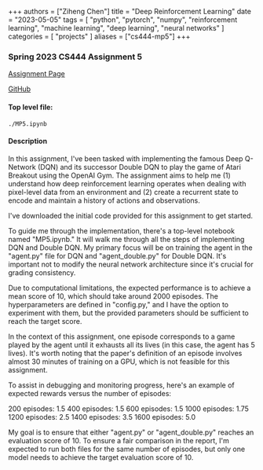 +++
authors = ["Ziheng Chen"]
title = "Deep Reinforcement Learning"
date = "2023-05-05"
tags = [
    "python", "pytorch", "numpy", "reinforcement learning", "machine learning", "deep learning", "neural networks"
]
categories = [
    "projects"
]
aliases = ["cs444-mp5"]
+++

### Spring 2023 CS444 Assignment 5

[Assignment Page](https://slazebni.cs.illinois.edu/spring23/assignment5.html)

[GitHub](https://github.com/JackZihengChen/CS444-Deep-Learning/tree/main/assignment5%20-%20Deep%20Reinforcement%20Learning)

#### Top level file:
`./MP5.ipynb`

#### Description
In this assignment, I've been tasked with implementing the famous Deep Q-Network (DQN) and its successor Double DQN to play the game of Atari Breakout using the OpenAI Gym. The assignment aims to help me (1) understand how deep reinforcement learning operates when dealing with pixel-level data from an environment and (2) create a recurrent state to encode and maintain a history of actions and observations.

I've downloaded the initial code provided for this assignment to get started.

To guide me through the implementation, there's a top-level notebook named "MP5.ipynb." It will walk me through all the steps of implementing DQN and Double DQN. My primary focus will be on training the agent in the "agent.py" file for DQN and "agent_double.py" for Double DQN. It's important not to modify the neural network architecture since it's crucial for grading consistency.

Due to computational limitations, the expected performance is to achieve a mean score of 10, which should take around 2000 episodes. The hyperparameters are defined in "config.py," and I have the option to experiment with them, but the provided parameters should be sufficient to reach the target score.

In the context of this assignment, one episode corresponds to a game played by the agent until it exhausts all its lives (in this case, the agent has 5 lives). It's worth noting that the paper's definition of an episode involves almost 30 minutes of training on a GPU, which is not feasible for this assignment.

To assist in debugging and monitoring progress, here's an example of expected rewards versus the number of episodes:

200 episodes: 1.5
400 episodes: 1.5
600 episodes: 1.5
1000 episodes: 1.75
1200 episodes: 2.5
1400 episodes: 3.5
1600 episodes: 5.0

My goal is to ensure that either "agent.py" or "agent_double.py" reaches an evaluation score of 10. To ensure a fair comparison in the report, I'm expected to run both files for the same number of episodes, but only one model needs to achieve the target evaluation score of 10.


